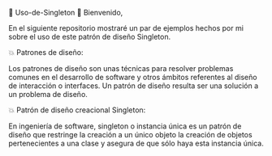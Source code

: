💫 Uso-de-Singleton 👋 Bienvenido,

En el siguiente repositorio mostraré un par de ejemplos hechos por mi sobre el uso de este patrón de diseño Singleton.

💥 Patrones de diseño:

Los patrones de diseño son unas técnicas para resolver problemas comunes en el desarrollo de software y otros ámbitos referentes al diseño de interacción o interfaces. Un patrón de diseño resulta ser una solución a un problema de diseño.

💥 Patrón de diseño creacional Singleton:

En ingeniería de software, singleton o instancia única es un patrón de diseño que restringe la creación a un único objeto la creación de objetos pertenecientes a una clase y asegura de que sólo haya esta instancia única.
